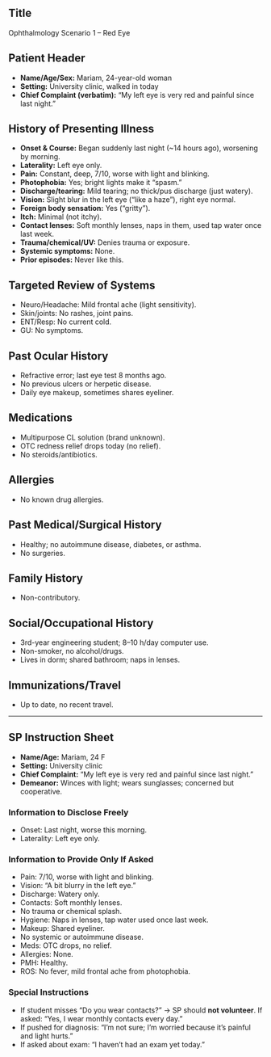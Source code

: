 ## Title
Ophthalmology Scenario 1 – Red Eye

## Patient Header
- **Name/Age/Sex:** Mariam, 24-year-old woman
- **Setting:** University clinic, walked in today
- **Chief Complaint (verbatim):** “My left eye is very red and painful since last night.”

## History of Presenting Illness
- **Onset & Course:** Began suddenly last night (~14 hours ago), worsening by morning.
- **Laterality:** Left eye only.
- **Pain:** Constant, deep, 7/10, worse with light and blinking.
- **Photophobia:** Yes; bright lights make it “spasm.”
- **Discharge/tearing:** Mild tearing; no thick/pus discharge (just watery).
- **Vision:** Slight blur in the left eye (“like a haze”), right eye normal.
- **Foreign body sensation:** Yes (“gritty”).
- **Itch:** Minimal (not itchy).
- **Contact lenses:** Soft monthly lenses, naps in them, used tap water once last week.
- **Trauma/chemical/UV:** Denies trauma or exposure.
- **Systemic symptoms:** None.
- **Prior episodes:** Never like this.

## Targeted Review of Systems
- Neuro/Headache: Mild frontal ache (light sensitivity).
- Skin/joints: No rashes, joint pains.
- ENT/Resp: No current cold.
- GU: No symptoms.

## Past Ocular History
- Refractive error; last eye test 8 months ago.
- No previous ulcers or herpetic disease.
- Daily eye makeup, sometimes shares eyeliner.

## Medications
- Multipurpose CL solution (brand unknown).
- OTC redness relief drops today (no relief).
- No steroids/antibiotics.

## Allergies
- No known drug allergies.

## Past Medical/Surgical History
- Healthy; no autoimmune disease, diabetes, or asthma.
- No surgeries.

## Family History
- Non-contributory.

## Social/Occupational History
- 3rd-year engineering student; 8–10 h/day computer use.
- Non-smoker, no alcohol/drugs.
- Lives in dorm; shared bathroom; naps in lenses.

## Immunizations/Travel
- Up to date, no recent travel.

---

## SP Instruction Sheet
- **Name/Age:** Mariam, 24 F
- **Setting:** University clinic
- **Chief Complaint:** “My left eye is very red and painful since last night.”
- **Demeanor:** Winces with light; wears sunglasses; concerned but cooperative.

### Information to Disclose Freely
- Onset: Last night, worse this morning.
- Laterality: Left eye only.

### Information to Provide Only If Asked
- Pain: 7/10, worse with light and blinking.
- Vision: “A bit blurry in the left eye.”
- Discharge: Watery only.
- Contacts: Soft monthly lenses.
- No trauma or chemical splash.
- Hygiene: Naps in lenses, tap water used once last week.
- Makeup: Shared eyeliner.
- No systemic or autoimmune disease.
- Meds: OTC drops, no relief.
- Allergies: None.
- PMH: Healthy.
- ROS: No fever, mild frontal ache from photophobia.

### Special Instructions
- If student misses “Do you wear contacts?” → SP should **not volunteer**. If asked: “Yes, I wear monthly contacts every day.”
- If pushed for diagnosis: “I’m not sure; I’m worried because it’s painful and light hurts.”
- If asked about exam: “I haven’t had an exam yet today.”
